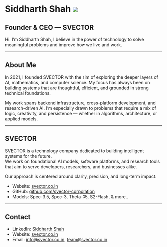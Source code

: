 # Siddharth Shah [![](https://visitcount.itsvg.in/api?id=siddharth-coder8&icon=0&color=1)](https://visitcount.itsvg.in)

## Founder & CEO — SVECTOR

Hi. I’m Siddharth Shah, I believe in the power of technology to solve meaningful problems and improve how we live and work.

---

## About Me

In 2021, I founded SVECTOR with the aim of exploring the deeper layers of AI, mathematics, and computer science. My focus has always been on building systems that are thoughtful, efficient, and grounded in strong technical foundations.

My work spans backend infrastructure, cross-platform development, and research-driven AI. I’m especially drawn to problems that require a mix of logic, creativity, and persistence — whether in algorithms, architecture, or applied models.

---

## SVECTOR

SVECTOR is a technology company dedicated to building intelligent systems for the future.  
We work on foundational AI models, software platforms, and research tools that aim to serve developers, researchers, and businesses alike.

Our approach is centered around clarity, precision, and long-term impact.

- Website: [svector.co.in](https://www.svector.co.in/)
- GitHub: [github.com/svector-corporation](https://github.com/svector-corporation)
- Models: Spec-3.5, Spec-3, Theta-35, S2-Flash, & more..

---

## Contact

- LinkedIn: [Siddharth Shah](https://linkedin.com/in/siddharth-shah-svector)
- Website: [svector.co.in](https://www.svector.co.in/)
- Email: [info@svector.co.in](mailto:info@svector.co.in), [team@svector.co.in](mailto:team@svector.co.in)


